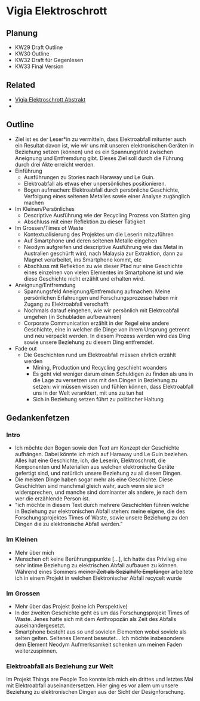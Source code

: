 # Vigia Elektroschrott
## Planung
- KW29 Draft Outline
- KW30 Outline
- KW32 Draft für Gegenlesen
- KW33 Final Version 

## Related
- [Vigia Elektroschrott Abstrakt](publish/vigia-eletkroschrott/Vigia%20Elektroschrott%20Abstrakt.md)
- [](publish/vigia-eletkroschrott/#%20Geschichten%20zur%20Aneignung%20und%20Entfremdung%20von%20Elektroschrott.md)

## Outline
- Ziel ist es der Leser\*in zu vermitteln, dass Elektroabfall mitunter auch ein Resultat davon ist, wie wir uns mit unseren elektronischen Geräten in Beziehung setzen (können) und es ein Spannungsfeld zwischen Aneignung und Entfremdung gibt. Dieses Ziel soll durch die Führung durch drei Akte erreicht werden.
- Einführung
	- Ausführungen zu Stories nach Haraway und Le Guin.
	- Elektroabfall als etwas eher unpersönliches positionieren.
	- Bogen aufmachen: Elektroabfall durch persönliche Geschichte, Verfolgung eines seltenen Metalles sowie einer Analyse zugänglich machen
- Im Kleinen/Persönliches
	- Descriptive Ausführung wie der Recycling Prozess von Statten ging
	- Abschluss mit einer Reflektion zu dieser Tätigkeit
- Im Grossen/Times of Waste
	- Kontextualisierung des Projektes um die Leserin mitzuführen
	- Auf Smartphone und deren seltenen Metalle eingehen
	- Neodym aufgreifen und descriptive Ausführung wie das Metal in Australien geschürft wird, nach Malaysia zur Extraktion, dann zu Magnet verarbeitet, ins Smartphone kommt, etc
	- Abschluss mit Reflektion zu wie dieser Pfad nur eine Geschichte eines einzelnen von vielen Elementes im Smartphone ist und wie diese Geschichte nicht erzählt und erhalten wird.
- Aneignung/Entfremdung
	- Spannungsfeld Aneignung/Entfremdung aufmachen: Meine persönlichen Erfahrungen und Forschungsprozesse haben mir Zugang zu Elektroabfall verschafft
	- Nochmals darauf eingehen, wie wir persönlich mit Elektroabfall umgehen (in Schubladen aufbewahren)
	- Corporate Communication erzählt in der Regel eine andere Geschichte, eine in welcher die Dinge von ihrem Ursprung getrennt und neu verpackt werden. In diesem Prozess werden wird das Ding sowie unsere Beziehung zu diesem Ding entfremdet.
- Fade out
	- Die Geschichten rund um Elektroabfall müssen ehrlich erzählt werden
		- Mining, Production und Recycling geschieht woanders
		- Es geht viel weniger darum einen Schuldigen zu finden als uns in die Lage zu versetzen uns mit den Dingen in Beziehung zu setzen: wir müssen wissen und fühlen können, dass Elektroabfall uns in der Welt veranktert, mit uns zu tun hat
		- Sich in Beziehung setzen führt zu politischer Haltung

## Gedankenfetzen
### Intro
- Ich möchte den Bogen sowie den Text am Konzept der Geschichte aufhängen. Dabei könnte ich mich auf Haraway und Le Guin beziehen. Alles hat eine Geschichte, ich, die Leserin, Elektroschrott, die Komponenten und Materialien aus welchen elektronische Geräte gefertigt sind, und natürlich unsere Beziehung zu all diesen Dingen. 
- Die meisten Dinge haben sogar mehr als eine Geschichte. Diese Geschichten sind manchmal gleich wahr, auch wenn sie sich widersprechen, und manche sind dominanter als andere, je nach dem wer die erzählende Person ist.
- "ich möchte in diesem Text durch mehrere Geschichten führen welche in Beziehung zur elektronischen Abfall stehen: meine eigene, die des Forschungsprojektes Times of Waste, sowie unsere Beziehung zu den Dingen die zu elektronische Abfall werden."

### Im Kleinen
- Mehr über mich
- Menschen oft keine Berührungspunkte [...], ich hatte das Privileg eine sehr intime Beziehung zu elektrischen Abfall aufbauen zu können. Während eines Sommers ~~meiner Zeit als Sozialhilfe Empfänger~~ arbeitete ich in einem Projekt in welchen Elektronischer Abfall recycelt wurde

### Im Grossen
- Mehr über das Projekt (keine ich Perspektive)
- In der zweiten Geschichte geht es um das Forschungsprojekt Times of Waste. Jenes hatte sich mit dem Anthropozän als Zeit des Abfalls auseinandergesetzt. 
- Smartphone besteht aus so und sovielen Elementen wobei soviele als selten gelten. Seltenes Element beseutet... Ich möchte insbesondere dem Element Neodym Aufmerksamkeit schenken um meinen Faden weiterzuspinnen. 

### Elektroabfall als Beziehung zur Welt
Im Projekt Things are People Too konnte ich mich ein drittes und letztes Mal mit Elektroabfall auseinandersetzen. Hier ging es vor allem um unsere Beziehung zu elektronischen Dingen aus der Sicht der Designforschung.